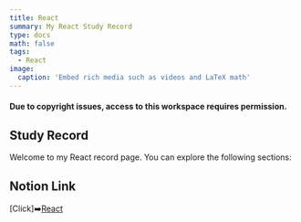 ```yaml
---
title: React
summary: My React Study Record
type: docs
math: false
tags:
  - React
image:
  caption: 'Embed rich media such as videos and LaTeX math'
---
```

#### Due to copyright issues, access to this workspace requires permission.

## Study Record

Welcome to my React record page. You can explore the following sections:

## Notion Link
[Click]➡️[React](https://www.notion.so/React-fce12484bf5e45bd9b3289c016507c48?pvs=4)
